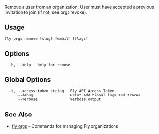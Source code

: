 Remove a user from an organization. User must have accepted a previous
invitation to join (if not, see orgs revoke).


## Usage
~~~
fly orgs remove [slug] [email] [flags]
~~~

## Options

~~~
  -h, --help   help for remove
~~~

## Global Options

~~~
  -t, --access-token string   Fly API Access Token
      --debug                 Print additional logs and traces
      --verbose               Verbose output
~~~

## See Also

* [fly orgs](/docs/flyctl/fly-orgs/)	 - Commands for managing Fly organizations

